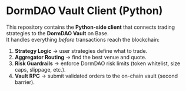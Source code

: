# DormDAO Vault Client (Python)

This repository contains the **Python-side client** that connects trading strategies to the **DormDAO Vault** on Base.  
It handles everything *before* transactions reach the blockchain:

1. **Strategy Logic** → user strategies define what to trade.
2. **Aggregator Routing** → find the best venue and quote.
3. **Risk Guardrails** → enforce DormDAO risk limits (token whitelist, size caps, slippage, etc.).
4. **Vault RPC** → submit validated orders to the on-chain vault (second barrier).
